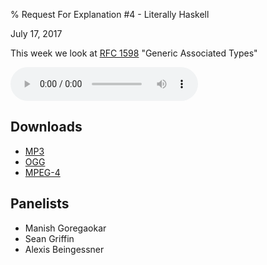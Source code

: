% Request For Explanation #4 - Literally Haskell

<div class="date">July 17, 2017</div>

This week we look at [RFC 1598](https://github.com/rust-lang/rfcs/pull/1598)
"Generic Associated Types"

<audio controls="controls">
    <source src="episode.mp3" type="audio/mp3">
    <source src="episode.ogg" type="audio/ogg">
    <source src="episode.m4a" type="audio/x-m4a">
</audio>

## Downloads

* [MP3](episode.mp3)
* [OGG](episode.ogg)
* [MPEG-4](episode.m4a)

## Panelists

* Manish Goregaokar
* Sean Griffin
* Alexis Beingessner
